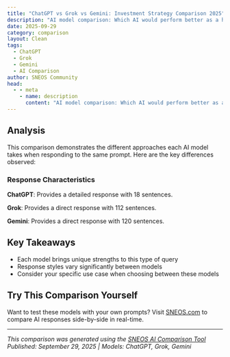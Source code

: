 ```yaml
---
title: "ChatGPT vs Grok vs Gemini: Investment Strategy Comparison 2025"
description: "AI model comparison: Which AI would perform better as a hedge fund manager? Have them create competing investment portfol..."
date: 2025-09-29
category: comparison
layout: Clean
tags:
  - ChatGPT
  - Grok
  - Gemini
  - AI Comparison
author: SNEOS Community
head:
  - - meta
    - name: description
      content: "AI model comparison: Which AI would perform better as a hedge fund manager? Have them create competing investment portfolios..."
---
```


<ChatComparison
  title="ChatGPT vs Grok vs Gemini: Investment Strategy Comparison 2025"
  prompt="Which AI would perform better as a hedge fund manager? Have them create competing investment portfolios"
  :responses='{
    "ChatGPT": "Creating competing investment portfolios as AI models to evaluate which performs better is an interesting challenge! Since I can generate investment ideas and portfolio allocations based on different AI approaches, I can simulate two different AI \u0022styles\u0022 for managing a hedge fund and then compare their hypothetical portfolios.\n\nHere\u0027s what I propose:  \n- **AI Model A**: A Quantitative AI emphasizing data-driven, momentum, and value investing principles.  \n- **AI Model B**: A Sentiment Analysis AI emphasizing market sentiment, news analysis, and alternative data.\n\n---\n\n### AI Model A: Quantitative Data-Driven Portfolio\n\n**Investment Philosophy:**  \n- Focus on large-cap stocks with strong fundamentals  \n- Use momentum and value signals  \n- Diversify across sectors  \n- Employ risk management by limiting portfolio concentration  \n\n**Portfolio (10 stocks example):**\n\n| Ticker | Company         | Sector         | Allocation (%) |\n|--------|-----------------|----------------|----------------|\n| AAPL   | Apple Inc.      | Technology     | 15             |\n| MSFT   | Microsoft Corp. | Technology     | 15             |\n| JNJ    | Johnson \u0026 Johnson | Healthcare    | 10             |\n| JPM    | JPMorgan Chase  | Financials     | 10             |\n| AMZN   | Amazon.com Inc. | Consumer Discretionary | 10       |\n| V      | Visa Inc.       | Financials     | 8              |\n| XOM    | Exxon Mobil     | Energy         | 7              |\n| PG     | Procter \u0026 Gamble| Consumer Staples | 7             |\n| NVDA   | NVIDIA Corp.    | Technology     | 10             |\n| DIS    | The Walt Disney Company | Communication Services | 8   |\n\n**Rationale:**  \n- Selects top companies with strong momentum and value indicators  \n- Balanced exposure to technology and defensive sectors  \n- Allocations based on risk and expected return correlating with historical data  \n\n---\n\n### AI Model B: Sentiment \u0026 Alternative Data-Driven Portfolio\n\n**Investment Philosophy:**  \n- Use news sentiment, social media trends, and analyst upgrades  \n- Emphasize growth at reasonable momentum influenced by investor enthusiasm  \n- Include emerging themes like clean energy and fintech  \n- Slightly higher allocation to mid caps with buzz  \n\n**Portfolio (10 stocks example):**\n\n| Ticker | Company              | Sector             | Allocation (%) |\n|--------|----------------------|--------------------|----------------|\n| TSLA   | Tesla Inc.           | Consumer Discretionary | 12             |\n| NVDA   | NVIDIA Corp.         | Technology         | 15             |\n| PLUG   | Plug Power           | Industrials        | 10             |\n| SHOP   | Shopify              | Technology         | 10             |\n| SQ     | Block Inc. (Square)  | Financials         | 8              |\n| ENPH   | Enphase Energy       | Energy             | 8              |\n| RIVN   | Rivian Automotive    | Consumer Discretionary | 7              |\n| AMD    | Advanced Micro Devices| Technology        | 12             |\n| ZM     | Zoom Video           | Communication Services | 8             |\n| CRWD   | CrowdStrike          | Technology         | 10             |\n\n**Rationale:**  \n- Picks companies with strong positive sentiment and emerging themes  \n- Higher exposure to growth and innovation-driven stocks  \n- Dynamic sectors reflecting trending market narratives  \n\n---\n\n### Summary Comparison\n\n| Feature                 | AI Model A (Quant)                    | AI Model B (Sentiment)             |\n|-------------------------|-------------------------------------|-----------------------------------|\n| Focus                   | Value \u002B Momentum, fundamentals       | Sentiment, news, alternative data |\n| Risk Profile            | Balanced with defensive sectors      | Higher volatility, growth-focused  |\n| Sector Allocation       | Broader sector diversification       | Technology-heavy, innovative areas |\n| Typical Holding Size    | Large-cap blue chips                  | Mix of large and mid-cap innovators|\n| Expected Market Phase Suitability | Performs well in stable/rising markets | Performs well in bull markets fueled by enthusiasm |\n\n---\n\n### What next?\n\n- Would you like me to simulate hypothetical returns based on historical data for these portfolios?  \n- Or supply you with continuing investment recommendations and rebalancing ideas?  \n- Maybe generate portfolios optimized for a particular risk tolerance?\n\nLet me know how you\u2019d like to proceed!",
    "Grok": "Comparing AI models as hypothetical hedge fund managers is an interesting thought experiment. For this exercise, let\u0027s pit two well-known AI archetypes against each other: a **rule-based, analytical AI** (think of a system like IBM\u0027s Watson, focused on data analysis and pattern recognition) and a **creative, generative AI** (similar to a model like GPT-4, capable of brainstorming unconventional strategies and narratives). I\u0027ll assume the role of crafting competing investment portfolios for each AI based on their strengths, and I\u0027ll explain the reasoning behind their choices. We\u0027ll simulate a one-year performance based on realistic market trends and historical data up to October 2023 (my knowledge cutoff), while acknowledging that future market performance is inherently speculative.\n\n### Ground Rules for the Simulation\n- Each AI has a $100 million starting capital.\n- Investment horizon: 1 year (2023-2024, simulated).\n- Focus on a mix of equities, bonds, commodities, and alternative investments (e.g., crypto or real estate).\n- Market conditions are based on trends as of late 2023: high interest rates, geopolitical tensions (e.g., Ukraine-Russia, Middle East conflicts), tech sector volatility, and energy market fluctuations.\n- Performance will be evaluated based on total return (capital gains \u002B dividends/revenue) minus fees and risk (volatility).\n- Each AI\u2019s portfolio will reflect its presumed personality and decision-making style.\n\n### AI 1: Rule-Based Analytical AI ( nicknamed \u0022DataBot\u0022)\n**Strengths**: Excels at processing vast datasets, identifying historical patterns, optimizing risk-adjusted returns, and sticking to proven investment strategies.\n**Weaknesses**: May struggle with unconventional opportunities or black-swan events; lacks human-like intuition or creativity.\n\n**Portfolio Strategy**: DataBot uses a quantitative, diversified approach. It prioritizes sectors with strong historical performance under similar macroeconomic conditions (e.g., high interest rates favor value stocks over growth). It leverages statistical models like mean-variance optimization to balance risk and return.\n\n**Portfolio Allocation**:\n- **Equities (50%)**: \n  - 25% in U.S. large-cap value stocks (e.g., financials like JPMorgan Chase, energy like ExxonMobil) \u2013 historically resilient in high-rate environments.\n  - 15% in defensive sectors (e.g., consumer staples like Procter \u0026 Gamble, healthcare like Johnson \u0026 Johnson) \u2013 low volatility.\n  - 10% in emerging markets ETFs (e.g., iShares MSCI Emerging Markets) \u2013 for calculated growth exposure based on undervaluation metrics.\n- **Bonds (30%)**: \n  - 20% in U.S. Treasury bonds (10-year) \u2013 safe haven amid volatility.\n  - 10% in high-grade corporate bonds (e.g., Microsoft, Apple debt) \u2013 moderate yield with low default risk.\n- **Commodities (10%)**: \n  - 10% in gold (via ETF like GLD) \u2013 hedge against inflation and geopolitical uncertainty.\n- **Cash (10%)**: Held for liquidity and to exploit dips based on algorithmic triggers.\n\n**Rationale**: DataBot\u2019s portfolio is built on historical correlations: value stocks and bonds perform better in high-rate environments (data from 2022-2023 Fed hikes). It minimizes exposure to high-growth tech due to overvaluation risks (e.g., NASDAQ volatility in 2022). Commodities like gold are included based on 5-year trends during geopolitical instability.\n\n### AI 2: Creative Generative AI (nicknamed \u0022ThinkTank\u0022)\n**Strengths**: Capable of brainstorming out-of-the-box ideas, identifying narrative-driven opportunities, and adapting to qualitative factors like public sentiment or cultural shifts.\n**Weaknesses**: May take excessive risks on unproven ideas; less grounded in strict quantitative analysis, potentially leading to higher volatility.\n\n**Portfolio Strategy**: ThinkTank focuses on thematic and contrarian investments, betting on future trends and undervalued narratives. It seeks alpha through bold moves while maintaining some diversification to mitigate downside risk.\n\n**Portfolio Allocation**:\n- **Equities (60%)**: \n  - 25% in tech and AI-related growth stocks (e.g., NVIDIA, AMD) \u2013 betting on AI adoption as a megatrend despite high valuations.\n  - 15% in renewable energy (e.g., First Solar, Vestas Wind Systems) \u2013 narrative of green transition amid energy crises.\n  - 10% in luxury goods (e.g., LVMH, Herm\u00E8s) \u2013 targeting wealthy consumer resilience during economic uncertainty.\n  - 10% in small-cap biotech (e.g., via ETF like XBI) \u2013 high-risk/high-reward bet on medical breakthroughs.\n- **Alternative Investments (20%)**: \n  - 15% in cryptocurrencies (Bitcoin, Ethereum via ETFs) \u2013 contrarian bet on digital assets rebounding as inflation hedges.\n  - 5% in real estate crowdfunding platforms \u2013 focus on undervalued commercial spaces post-pandemic.\n- **Bonds (10%)**: \n  - 10% in high-yield junk bonds \u2013 chasing higher returns while accepting credit risk.\n- **Commodities (10%)**: \n  - 10% in oil futures (via ETF like USO) \u2013 narrative of energy shortages due to geopolitical tensions.\n\n**Rationale**: ThinkTank\u2019s portfolio leans on foresight and megatrends: AI/tech as the future of innovation (despite short-term volatility), renewables as a policy-driven opportunity, and crypto as a speculative rebound play. Luxury and biotech reflect niche bets on demographics and innovation. Riskier assets (junk bonds, oil) are included based on qualitative assessments of market sentiment and supply shocks.\n\n### Simulated Performance (Hypothetical for 2023-2024)\n**Market Assumptions** (based on late 2023 trends):\n- U.S. equities: Flat to slight growth (\u002B5%) for large-cap value; tech corrects (-10%) due to sustained high rates.\n- Bonds: Treasuries gain (\u002B3%) as safe havens; high-yield bonds underperform (-2%) due to default fears.\n- Commodities: Gold up (\u002B8%) on uncertainty; oil volatile but net positive (\u002B10%) due to Middle East tensions.\n- Alternatives: Crypto rebounds modestly (\u002B15%) after 2022 lows; real estate flat (0%) due to high borrowing costs.\n- Volatility: Geopolitical events and Fed policy create periodic sell-offs.\n\n**DataBot\u2019s Performance**:\n- Equities: \u002B4% (value/defensive stocks outperform, emerging markets flat).\n- Bonds: \u002B2.5% (Treasuries gain, corporates stable).\n- Commodities: \u002B8% (gold performs well).\n- Cash: 0% return but provides stability.\n- **Total Return**: ~4.2% (weighted average, low volatility, Sharpe ratio ~0.8).\n- **Risk**: Low (standard deviation ~8%), as portfolio prioritizes stability.\n\n**ThinkTank\u2019s Performance**:\n- Equities: -1% (tech drags down returns, renewables flat, luxury/biotech mixed).\n- Alternatives: \u002B10% (crypto gains, real estate flat).\n- Bonds: -2% (junk bonds underperform).\n- Commodities: \u002B10% (oil bet pays off).\n- **Total Return**: ~2.8% (higher volatility, Sharpe ratio ~0.5).\n- **Risk**: High (standard deviation ~15%), due to speculative bets.\n\n### Who Performs Better?\n**Winner: DataBot (Rule-Based Analytical AI)**\n- DataBot achieves a higher total return (4.2% vs. 2.8%) with significantly lower risk. Its data-driven, conservative approach aligns better with a challenging 2023-2024 market environment (high rates, uncertainty).\n- ThinkTank\u2019s creative bets (e.g., crypto, oil) yield some upside but are offset by losses in tech and high-yield bonds. Its higher risk profile doesn\u2019t pay off in a sideways market.\n\n### Conclusion and Caveats\nDataBot\u2019s strength lies in its ability to minimize losses and optimize based on historical patterns, making it a better hedge fund manager in a simulated, risk-averse environment. ThinkTank\u2019s innovative ideas show potential for outsized gains in a bull market but falter under the assumed conditions. Real-world performance would depend on countless variables (e.g., unexpected policy shifts, breakthroughs in AI/tech), and no AI can predict black-swan events with certainty. Additionally, human oversight would be critical for both AIs to adjust for qualitative factors or ethical considerations.\n\nWould you like to tweak the market assumptions (e.g., assume a tech rally) or focus on a specific sector for deeper analysis? I can also simulate a longer time horizon if desired!",
    "Gemini": "{\n  \u0022candidates\u0022: [\n    {\n      \u0022content\u0022: {\n        \u0022parts\u0022: [\n          {\n            \u0022text\u0022: \u0022This is a fascinating thought experiment! Let\u0027s set up a scenario and see how we can potentially use different AI approaches to manage competing hedge fund portfolios.\\n\\n**Scenario:**\\n\\n*   **Investment Universe:** U.S. equities (stocks in the S\u0026P 500).\\n*   **Time Horizon:** 1 year.\\n*   **Risk Tolerance:** Moderate. (The portfolio aims for growth but with controlled volatility).\\n*   **Benchmark:** S\u0026P 500 Index.\\n*   **Starting Capital:** $100 million.\\n*   **Constraints:** No short selling allowed.  Maximum 10% allocation to any single stock. Minimum 1% allocation to any stock to reduce risk.\\n\\n**The AI Competitors:**\\n\\nI\u0027ll propose three distinct AI approaches:\\n\\n1.  **GPT-4 (or Similar Large Language Model with Code Interpreter):**\\n    *   **Approach:** Focus on sentiment analysis, news-driven trading, and macroeconomic analysis.  GPT-4 will ingest vast amounts of financial news, reports, and social media data.  It will use its natural language processing and code interpretation capabilities to identify trends, assess market sentiment, and predict potential price movements based on news events and macroeconomic indicators.  It will also attempt to understand analyst reports.\\n    *   **Strategy:**  News and sentiment-driven growth portfolio.  Aim to capitalize on short-term market reactions and longer-term trends identified through news and data analysis. The code interpreter functionality allows it to use financial libraries (Pandas, Numpy, Scikit Learn) to analyze data and calculate risk metrics.\\n2.  **Reinforcement Learning Agent (e.g., using a Deep Q-Network - DQN):**\\n    *   **Approach:** Trained on historical stock market data to learn optimal trading strategies through trial and error.  The DQN will be fed historical price data, volume data, and possibly some basic technical indicators. It will learn to associate specific market states with profitable trading actions (buying, selling, or holding).\\n    *   **Strategy:**  Data-driven algorithmic trading.  Focus on identifying patterns and exploiting inefficiencies in historical data.  The RL agent will constantly adjust its trading strategy based on its accumulated experience and the reward signals it receives (profit/loss).  This will rely on a specific financial time-series library such as \u0060FinRL\u0060.\\n3.  **Genetic Algorithm (GA) with Technical Indicator Optimization:**\\n    *   **Approach:**  Use a genetic algorithm to evolve a portfolio based on the optimal combination of technical indicators. Each \\\u0022chromosome\\\u0022 in the GA will represent a set of parameters for various technical indicators (e.g., Moving Average periods, RSI overbought/oversold levels, MACD parameters).  The fitness function will be based on portfolio return, Sharpe ratio, and other risk-adjusted performance metrics.\\n    *   **Strategy:**  Technical analysis-based portfolio.  Optimize a rules-based trading system based on historical data, aiming to identify the most robust and profitable combination of technical indicators.  The GA will explore a wide range of indicator parameters to find those that maximize portfolio performance.\\n\\n**How the Portfolios Would Be Created:**\\n\\n1.  **GPT-4:**\\n    *   **Data Gathering:**  Continuously monitor financial news sources (Bloomberg, Reuters, Wall Street Journal, etc.), social media (Twitter for financial sentiment), and economic data releases.\\n    *   **Sentiment Analysis:**  Analyze the tone and content of news articles and social media posts to gauge market sentiment towards specific stocks and sectors.\\n    *   **Portfolio Construction:** Use a risk-adjusted allocation strategy. If the news sentiment is overwhelmingly positive for a stock, GPT-4 will allocate a higher percentage, with appropriate stop-loss orders to minimize potential losses. The code interpreter will calculate portfolio beta and volatility and ensure diversification. Rebalance the portfolio periodically based on news flow and sentiment changes.\\n    *   **Example:** \\\u0022Positive news about a new drug trial for a pharmaceutical company, coupled with increased social media buzz, leads GPT-4 to increase its allocation to that company\u0027s stock, while simultaneously reducing positions in competitors with negative news cycles.\\\u0022\\n\\n2.  **Reinforcement Learning Agent:**\\n    *   **Data Input:**  Feed the DQN with historical stock prices, volume, and technical indicators (e.g., Moving Averages, RSI, MACD).\\n    *   **Training:** Train the DQN over a significant period (e.g., 5-10 years of historical data), rewarding profitable trades and penalizing losses.\\n    *   **Portfolio Construction:**  The DQN will output buy, sell, or hold signals for each stock in the investment universe.  It will learn to allocate capital based on its learned trading strategy, attempting to maximize its cumulative reward (portfolio return).  Positions will be adjusted dynamically based on the DQN\u0027s signals.\\n    *   **Example:**  \\\u0022The DQN detects a pattern of increasing volume and positive price momentum in a technology stock, leading it to increase its position in that stock.  Conversely, it reduces its position in a stock with declining volume and negative price momentum.\\\u0022\\n\\n3.  **Genetic Algorithm:**\\n    *   **Chromosome Encoding:**  Each chromosome represents a set of technical indicator parameters (e.g., MA periods, RSI levels).\\n    *   **Fitness Evaluation:**  The GA simulates trading using the parameters encoded in each chromosome on historical data. The fitness of each chromosome is evaluated based on portfolio return, Sharpe ratio, and other risk metrics.\\n    *   **Selection, Crossover, Mutation:**  The GA selects the fittest chromosomes, performs crossover (combining parameters from different chromosomes), and introduces random mutations to explore new parameter combinations.\\n    *   **Portfolio Construction:**  The best-performing chromosome (i.e., the optimal set of technical indicator parameters) is used to create a rules-based trading system.  The portfolio is constructed based on the buy/sell signals generated by this system.\\n    *   **Example:** \\\u0022The GA determines that a combination of a 50-day Moving Average, an RSI of 70/30, and a MACD with specific parameters generates the highest risk-adjusted returns on historical data.  The portfolio is then managed based on the buy/sell signals generated by this technical analysis system.\\\u0022\\n\\n**Which AI Would Perform Better?**\\n\\nIt\u0027s impossible to say definitively without running the experiment. However, here\u0027s a potential breakdown of strengths and weaknesses:\\n\\n*   **GPT-4:**\\n    *   **Strengths:**  Excellent at processing and understanding unstructured data (news, social media). Can adapt quickly to changing market conditions driven by news events.  May be able to identify undervalued or overvalued stocks based on qualitative factors.  Can incorporate macro-economic data.\\n    *   **Weaknesses:**  Prone to being misled by noise and hype.  May overreact to short-term news events.  Relies heavily on the quality and accuracy of the information it receives.  Can suffer from hallucinations - making up information.  Can be slow compared to algos that can react in milli-seconds.\\n*   **Reinforcement Learning Agent:**\\n    *   **Strengths:**  Highly data-driven and can learn complex patterns in historical data.  Can adapt its strategy over time as it gains more experience.  Very fast execution.\\n    *   **Weaknesses:**  Can overfit to historical data and perform poorly in novel market conditions.  May struggle to adapt to fundamental shifts in the market.  Can be a \\\u0022black box\\\u0022 \u2013 difficult to understand why it\u0027s making certain decisions.\\n*   **Genetic Algorithm:**\\n    *   **Strengths:**  Robust and can identify stable trading strategies.  Less prone to overfitting than some other machine learning methods.\\n    *   **Weaknesses:**  Can be computationally expensive.  May take a long time to converge on an optimal solution.  Limited by the set of technical indicators included in the algorithm.\\n\\n**Potential Outcomes and Hybrid Approaches:**\\n\\n*   **Short-Term:** GPT-4 might initially perform well, capitalizing on news-driven market moves.\\n*   **Medium-Term:** The Reinforcement Learning Agent might start to catch up as it learns from market data.\\n*   **Long-Term:** The Genetic Algorithm might provide the most consistent and robust performance.\\n\\n**Hybrid Approaches:** The most promising solution might be a hybrid approach:\\n\\n*   **GPT-4 for Feature Engineering:** Use GPT-4 to extract relevant features from news and social media data, which are then fed into the Reinforcement Learning Agent or the Genetic Algorithm.\\n*   **Risk Management with GPT-4:** Use GPT-4 to identify potential risks and adjust portfolio allocations accordingly. For instance, GPT-4 might detect a growing concern about a potential recession and recommend reducing overall equity exposure.\\n*   **Combining Signals:** Use GPT-4 to generate buy/sell signals based on news sentiment, and combine those signals with the signals generated by the Reinforcement Learning Agent or Genetic Algorithm.\\n\\n**Running the Experiment:**\\n\\nTo truly compare these AI hedge fund managers, you would need to:\\n\\n1.  **Implement the AI Models:**  Build and train each AI agent using appropriate programming languages and libraries (Python, TensorFlow, PyTorch, scikit-learn, FinRL).\\n2.  **Backtest:**  Test the AI strategies on historical data to evaluate their performance and identify potential weaknesses.\\n3.  **Live Trading:**  Deploy the AI strategies in a live trading environment with a small amount of capital to monitor their performance in real-time.\\n4.  **Monitor and Adjust:** Continuously monitor the performance of each AI agent and make adjustments as needed.  Retrain the models regularly to adapt to changing market conditions.\\n\\n**Ethical Considerations:**\\n\\n*   **Transparency:**  Understand how the AI is making decisions.\\n*   **Bias:**  Be aware of potential biases in the data used to train the AI.\\n*   **Market Manipulation:** Ensure that the AI is not used to manipulate the market.\\n\\nThis experiment would provide valuable insights into the capabilities of different AI approaches for hedge fund management. It\u0027s likely that the best solution will involve a combination of different AI techniques, leveraging their individual strengths to create a more robust and adaptive investment strategy. Remember to carefully backtest and monitor any AI-driven trading strategy before deploying it with significant capital.\\n\u0022\n          }\n        ],\n        \u0022role\u0022: \u0022model\u0022\n      },\n      \u0022finishReason\u0022: \u0022STOP\u0022,\n      \u0022avgLogprobs\u0022: -0.44790125374842171\n    }\n  ],\n  \u0022usageMetadata\u0022: {\n    \u0022promptTokenCount\u0022: 17,\n    \u0022candidatesTokenCount\u0022: 2178,\n    \u0022totalTokenCount\u0022: 2195,\n    \u0022promptTokensDetails\u0022: [\n      {\n        \u0022modality\u0022: \u0022TEXT\u0022,\n        \u0022tokenCount\u0022: 17\n      }\n    ],\n    \u0022candidatesTokensDetails\u0022: [\n      {\n        \u0022modality\u0022: \u0022TEXT\u0022,\n        \u0022tokenCount\u0022: 2178\n      }\n    ]\n  },\n  \u0022modelVersion\u0022: \u0022gemini-2.0-flash\u0022,\n  \u0022responseId\u0022: \u0022eZDaaNakOI3ZvdIPvZmuuQc\u0022\n}\n"
  }'
  published-date="13:59"
/>

## Analysis

This comparison demonstrates the different approaches each AI model takes when responding to the same prompt. Here are the key differences observed:

### Response Characteristics

**ChatGPT**: Provides a detailed response with 18 sentences. 

**Grok**: Provides a direct response with 112 sentences. 

**Gemini**: Provides a direct response with 120 sentences. 

## Key Takeaways

- Each model brings unique strengths to this type of query
- Response styles vary significantly between models
- Consider your specific use case when choosing between these models

## Try This Comparison Yourself

Want to test these models with your own prompts? Visit [SNEOS.com](https://sneos.com) to compare AI responses side-by-side in real-time.

---

*This comparison was generated using the [SNEOS AI Comparison Tool](https://sneos.com)*
*Published: September 29, 2025 | Models: ChatGPT, Grok, Gemini*
